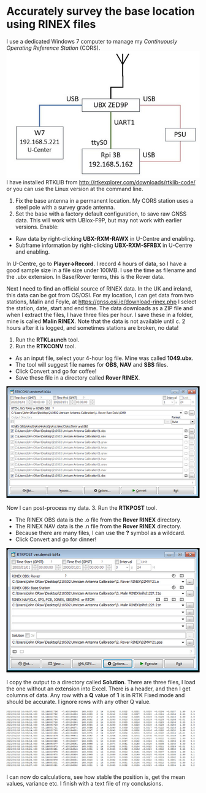 # Accurately survey the base location using RINEX files

I use a dedicated Windows 7 computer to manage my _Continuously Operating Reference Station_ (CORS).
![](Sketches.jpg)
I have installed RTKLIB from http://rtkexplorer.com/downloads/rtklib-code/ or you can use the Linux version at the command line.

1. Fix the base antenna in a permanent location. My CORS station uses a steel pole with a survey grade antenna.
2. Set the base with a factory default configuration, to save raw GNSS data. This will work with UBlox-F9P, but may not work with earlier versions. Enable: 
- Raw data by right-clicking **UBX-RXM-RAWX** in U-Centre and enabling.
- Subframe information by right-clicking **UBX-RXM-SFRBX** in U-Centre and enabling.

In U-Centre, go to **Player->Record**. I record 4 hours of data, so I have a good sample size in a file size under 100MB. 
I use the time as filename and the .ubx extension. In Base/Rover terms, this is the Rover data.

Next I need to find an official source of RINEX data. In the UK and ireland, this data can be got from OS/OSI.
For my location, I can get data from two stations, Malin and Foyle, at https://gnss.osi.ie/download-rinex.php
I select the station, date, start and end time.
The data downloads as a ZIP file and when I extract the files, I have three files per hour.
I save these in a folder, mine is called **Malin RINEX**.
Note that the data is not available until c. 2 hours after it is logged, and sometimes stations are broken, no data!

1. Run the **RTKLaunch** tool.
2. Run the **RTKCONV** tool.
- As an input file, select your 4-hour log file. Mine was called **1049.ubx**.
- The tool will suggest file names for **OBS**, **NAV** and **SBS** files. 
- Click Convert and go for coffee!
- Save these file in a directory called **Rover RINEX**.

![](RTKCONV.jpg)

Now I can post-process my data.
3. Run the **RTKPOST** tool.
- The RINEX OBS data is the .o file from the **Rover RINEX** directory.
- The RINEX NAV data is the .n file from the **Rover RINEX** directory.
- Because there are many files, I can use the **?** symbol as a wildcard.
- Click Convert and go for dinner!

![](RTKPOST.jpg)

I copy the output to a directory called **Solution**. 
There are three files, I load the one without an extension into Excel.
There is a header, and then I get columns of data.
Any row with a **Q** value of **1** is in RTK Fixed mode and should be accurate. I ignore rows with any other Q value.

![](Output.jpg)

I can now do calculations, see how stable the position is, get the mean values, variance etc.
I finish with a text file of my conclusions.




















  
